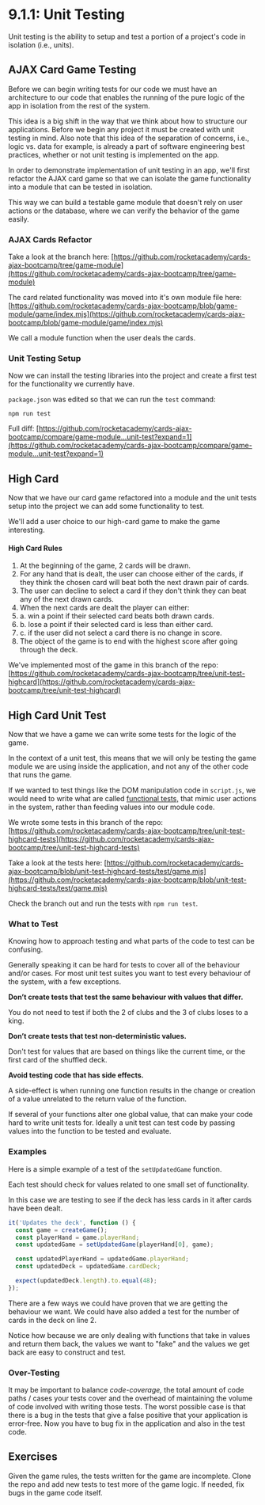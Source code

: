 # 9.1.1: Unit Testing

Unit testing is the ability to setup and test a portion of a project's code in isolation (i.e., units).

## AJAX Card Game Testing

Before we can begin writing tests for our code we must have an architecture to our code that enables the running of the pure logic of the app in isolation from the rest of the system.

This idea is a big shift in the way that we think about how to structure our applications. Before we begin any project it must be created with unit testing in mind. Also note that this idea of the separation of concerns, i.e., logic vs. data for example, is already a part of software engineering best practices, whether or not unit testing is implemented on the app.

In order to demonstrate implementation of unit testing in an app, we'll first refactor the AJAX card game so that we can isolate the game functionality into a module that can be tested in isolation.

This way we can build a testable game module that doesn't rely on user actions or the database, where we can verify the behavior of the game easily.

### AJAX Cards Refactor

Take a look at the branch here: [https://github.com/rocketacademy/cards-ajax-bootcamp/tree/game-module](https://github.com/rocketacademy/cards-ajax-bootcamp/tree/game-module)

The card related functionality was moved into it's own module file here: [https://github.com/rocketacademy/cards-ajax-bootcamp/blob/game-module/game/index.mjs](https://github.com/rocketacademy/cards-ajax-bootcamp/blob/game-module/game/index.mjs)

We call a module function when the user deals the cards.

### Unit Testing Setup

Now we can install the testing libraries into the project and create a first test for the functionality we currently have.

`package.json` was edited so that we can run the `test` command:

```
npm run test
```

Full diff: [https://github.com/rocketacademy/cards-ajax-bootcamp/compare/game-module...unit-test?expand=1](https://github.com/rocketacademy/cards-ajax-bootcamp/compare/game-module...unit-test?expand=1)

## High Card

Now that we have our card game refactored into a module and the unit tests setup into the project we can add some functionality to test.

We'll add a user choice to our high-card game to make the game interesting.

#### High Card Rules

1. At the beginning of the game, 2 cards will be drawn.
2. For any hand that is dealt, the user can choose either of the cards, if they think the chosen card will beat both the next drawn pair of cards.
3. The user can decline to select a card if they don't think they can beat any of the next drawn cards.
4. When the next cards are dealt the player can either:
5. a. win a point if their selected card beats both drawn cards.
6. b. lose a point if their selected card is less than either card.
7. c. if the user did not select a card there is no change in score.
8. The object of the game is to end with the highest score after going through the deck.

We've implemented most of the game in this branch of the repo: [https://github.com/rocketacademy/cards-ajax-bootcamp/tree/unit-test-highcard](https://github.com/rocketacademy/cards-ajax-bootcamp/tree/unit-test-highcard)

## High Card Unit Test

Now that we have a game we can write some tests for the logic of the game.

In the context of a unit test, this means that we will only be testing the game module we are using inside the application, and not any of the other code that runs the game.

If we wanted to test things like the DOM manipulation code in `script.js`, we would need to write what are called [functional tests,](https://en.wikipedia.org/wiki/Functional\_testing) that mimic user actions in the system, rather than feeding values into our module code.

We wrote some tests in this branch of the repo: [https://github.com/rocketacademy/cards-ajax-bootcamp/tree/unit-test-highcard-tests](https://github.com/rocketacademy/cards-ajax-bootcamp/tree/unit-test-highcard-tests)

Take a look at the tests here: [https://github.com/rocketacademy/cards-ajax-bootcamp/blob/unit-test-highcard-tests/test/game.mjs](https://github.com/rocketacademy/cards-ajax-bootcamp/blob/unit-test-highcard-tests/test/game.mjs)

Check the branch out and run the tests with `npm run test`.

### What to Test

Knowing how to approach testing and what parts of the code to test can be confusing.

Generally speaking it can be hard for tests to cover all of the behaviour and/or cases. For most unit test suites you want to test every behaviour of the system, with a few exceptions.

**Don’t create tests that test the same behaviour with values that differ.**

You do not need to test if both the 2 of clubs and the 3 of clubs loses to a king.

**Don’t create tests that test non-deterministic values.**

Don't test for values that are based on things like the current time, or the first card of the shuffled deck.

**Avoid testing code that has side effects.**

A side-effect is when running one function results in the change or creation of a value unrelated to the return value of the function.

If several of your functions alter one global value, that can make your code hard to write unit tests for. Ideally a unit test can test code by passing values into the function to be tested and evaluate.

### Examples

Here is a simple example of a test of the `setUpdatedGame` function.

Each test should check for values related to one small set of functionality.

In this case we are testing to see if the deck has less cards in it after cards have been dealt.

```javascript
it('Updates the deck', function () {
  const game = createGame();
  const playerHand = game.playerHand;
  const updatedGame = setUpdatedGame(playerHand[0], game);

  const updatedPlayerHand = updatedGame.playerHand;
  const updatedDeck = updatedGame.cardDeck;

  expect(updatedDeck.length).to.equal(48);
});
```

There are a few ways we could have proven that we are getting the behaviour we want. We could have also added a test for the number of cards in the deck on line 2.

Notice how because we are only dealing with functions that take in values and return them back, the values we want to "fake" and the values we get back are easy to construct and test.

### Over-Testing

It may be important to balance _code-coverage,_ the total amount of code paths / cases your tests cover and the overhead of maintaining the volume of code involved with writing those tests. The worst possible case is that there is a bug in the tests that give a false positive that your application is error-free. Now you have to bug fix in the application and also in the test code.

## Exercises

Given the game rules, the tests written for the game are incomplete. Clone the repo and add new tests to test more of the game logic. If needed, fix bugs in the game code itself.
